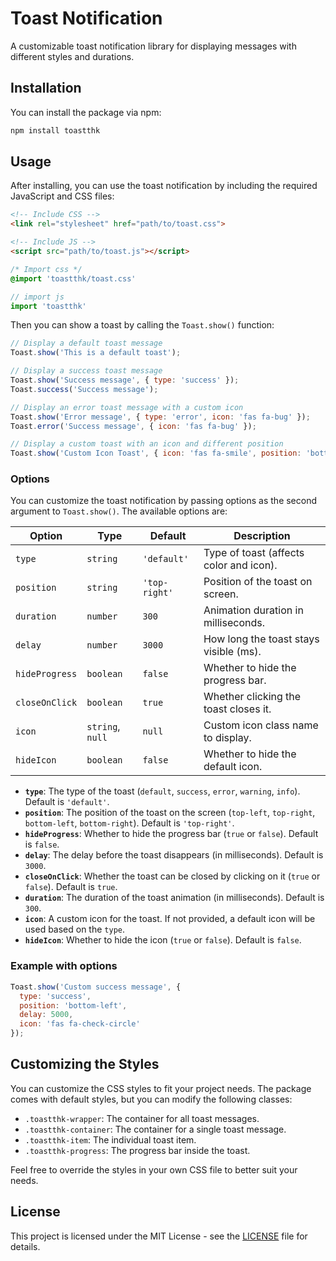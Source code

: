 
# Toast Notification

A customizable toast notification library for displaying messages with different styles and durations.

## Installation

You can install the package via npm:

```bash
npm install toastthk
```

## Usage

After installing, you can use the toast notification by including the required JavaScript and CSS files:

```html
<!-- Include CSS -->
<link rel="stylesheet" href="path/to/toast.css">
```
```html
<!-- Include JS -->
<script src="path/to/toast.js"></script>
```
```css
/* Import css */
@import 'toastthk/toast.css'
```
```js
// import js
import 'toastthk'
```

Then you can show a toast by calling the `Toast.show()` function:

```javascript
// Display a default toast message
Toast.show('This is a default toast');

// Display a success toast message
Toast.show('Success message', { type: 'success' });
Toast.success('Success message');

// Display an error toast message with a custom icon
Toast.show('Error message', { type: 'error', icon: 'fas fa-bug' });
Toast.error('Success message', { icon: 'fas fa-bug' });

// Display a custom toast with an icon and different position
Toast.show('Custom Icon Toast', { icon: 'fas fa-smile', position: 'bottom-left' });
```

### Options

You can customize the toast notification by passing options as the second argument to `Toast.show()`. The available options are:

| Option         | Type                        | Default       | Description                                     |
|----------------|-----------------------------|---------------|-------------------------------------------------|
| `type`         | `string`                    | `'default'`   | Type of toast (affects color and icon).         |
| `position`     | `string`                    | `'top-right'` | Position of the toast on screen.                |
| `duration`     | `number`                    | `300`         | Animation duration in milliseconds.             |
| `delay`        | `number`                    | `3000`        | How long the toast stays visible (ms).          |
| `hideProgress` | `boolean`                   | `false`       | Whether to hide the progress bar.               |
| `closeOnClick` | `boolean`                   | `true`        | Whether clicking the toast closes it.           |
| `icon`         | `string`, `null`            | `null`        | Custom icon class name to display.              |
| `hideIcon`     | `boolean`                   | `false`       | Whether to hide the default icon.               |

- **`type`**: The type of the toast (`default`, `success`, `error`, `warning`, `info`). Default is `'default'`.
- **`position`**: The position of the toast on the screen (`top-left`, `top-right`, `bottom-left`, `bottom-right`). Default is `'top-right'`.
- **`hideProgress`**: Whether to hide the progress bar (`true` or `false`). Default is `false`.
- **`delay`**: The delay before the toast disappears (in milliseconds). Default is `3000`.
- **`closeOnClick`**: Whether the toast can be closed by clicking on it (`true` or `false`). Default is `true`.
- **`duration`**: The duration of the toast animation (in milliseconds). Default is `300`.
- **`icon`**: A custom icon for the toast. If not provided, a default icon will be used based on the `type`.
- **`hideIcon`**: Whether to hide the icon (`true` or `false`). Default is `false`.

### Example with options

```javascript
Toast.show('Custom success message', { 
  type: 'success', 
  position: 'bottom-left', 
  delay: 5000, 
  icon: 'fas fa-check-circle' 
});
```

## Customizing the Styles

You can customize the CSS styles to fit your project needs. The package comes with default styles, but you can modify the following classes:

- `.toastthk-wrapper`: The container for all toast messages.
- `.toastthk-container`: The container for a single toast message.
- `.toastthk-item`: The individual toast item.
- `.toastthk-progress`: The progress bar inside the toast.
  
Feel free to override the styles in your own CSS file to better suit your needs.

## License

This project is licensed under the MIT License - see the [LICENSE](LICENSE) file for details.
